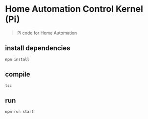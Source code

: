 # Home Automation Control Kernel (Pi)

> Pi code for Home Automation

## install dependencies
```
npm install
```

## compile
```
tsc
```

## run
```
npm run start
```
